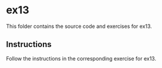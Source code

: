 # ex13

This folder contains the source code and exercises for ex13.

## Instructions
Follow the instructions in the corresponding exercise for ex13.
